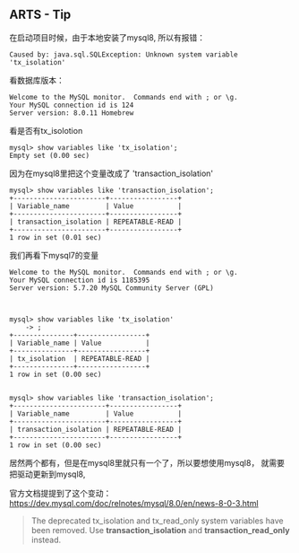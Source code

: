 ## ARTS - Tip

在启动项目时候，由于本地安装了mysql8, 所以有报错：

```
Caused by: java.sql.SQLException: Unknown system variable 'tx_isolation'
```
看数据库版本：

```
Welcome to the MySQL monitor.  Commands end with ; or \g.
Your MySQL connection id is 124
Server version: 8.0.11 Homebrew

```

看是否有tx_isolotion

```
mysql> show variables like 'tx_isolation';
Empty set (0.00 sec)

```

因为在mysql8里把这个变量改成了 'transaction_isolation'

```
mysql> show variables like 'transaction_isolation';
+-----------------------+-----------------+
| Variable_name         | Value           |
+-----------------------+-----------------+
| transaction_isolation | REPEATABLE-READ |
+-----------------------+-----------------+
1 row in set (0.01 sec)
```



我们再看下mysql7的变量

```
Welcome to the MySQL monitor.  Commands end with ; or \g.
Your MySQL connection id is 1185395
Server version: 5.7.20 MySQL Community Server (GPL)



mysql> show variables like 'tx_isolation'
    -> ;
+---------------+-----------------+
| Variable_name | Value           |
+---------------+-----------------+
| tx_isolation  | REPEATABLE-READ |
+---------------+-----------------+
1 row in set (0.00 sec)


mysql> show variables like 'transaction_isolation';
+-----------------------+-----------------+
| Variable_name         | Value           |
+-----------------------+-----------------+
| transaction_isolation | REPEATABLE-READ |
+-----------------------+-----------------+
1 row in set (0.00 sec)

```
居然两个都有，但是在mysql8里就只有一个了，所以要想使用mysql8， 就需要把驱动更新到mysql8, 


官方文档提提到了这个变动：
https://dev.mysql.com/doc/relnotes/mysql/8.0/en/news-8-0-3.html


> The deprecated tx_isolation and tx_read_only system variables have been 
> removed. Use **transaction_isolation** and **transaction_read_only** instead.

